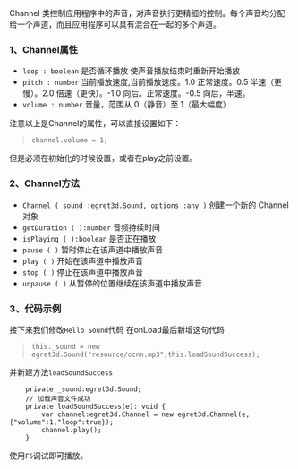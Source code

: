 
Channel 类控制应用程序中的声音，对声音执行更精细的控制。每个声音均分配给一个声道，而且应用程序可以具有混合在一起的多个声道。

### 1、Channel属性

* `loop : boolean` 是否循环播放 使声音播放结束时重新开始播放
* `pitch : number` 当前播放速度,当前播放速度。1.0 正常速度。0.5 半速（更慢）。2.0 倍速（更快）。-1.0 向后。正常速度。-0.5 向后，半速。
* `volume : number` 音量，范围从 0（静音）至 1（最大幅度）

注意以上是Channel的属性，可以直接设置如下：
> `channel.volume = 1;`

但是必须在初始化的时候设置，或者在play之前设置。
### 2、Channel方法

	
* `Channel ( sound :egret3d.Sound, options :any )` 创建一个新的 Channel 对象
* `getDuration ( ):number` 音频持续时间
* `isPlaying ( ):boolean` 是否正在播放
* `pause ( )` 暂时停止在该声道中播放声音
* `play ( )` 开始在该声道中播放声音
* `stop ( )` 停止在该声道中播放声音
* `unpause ( )` 从暂停的位置继续在该声道中播放声音

### 3、代码示例

接下来我们修改`Hello Sound`代码
在onLoad最后新增这句代码
> `this._sound = new egret3d.Sound("resource/ccnn.mp3",this.loadSoundSuccess);`

并新建方法`loadSoundSuccess`
```
    private _sound:egret3d.Sound;
    // 加载声音文件成功
    private loadSoundSuccess(e): void {
        var channel:egret3d.Channel = new egret3d.Channel(e,{"volume":1,"loop":true});
        channel.play();
    }
```
使用`F5`调试即可播放。

